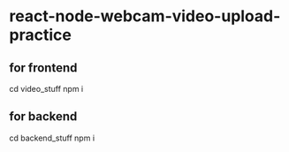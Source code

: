 # react-node-webcam-video-upload-practice

## for frontend 
cd video_stuff 
npm i 


## for backend 
cd backend_stuff
npm i
